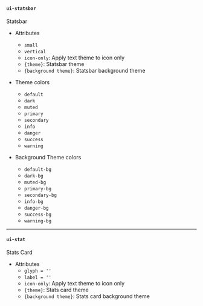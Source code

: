 #### `ui-statsbar`
Statsbar

* Attributes
  * `small`
  * `vertical`
  * `icon-only`: Apply text theme to icon only
  * `{theme}`: Statsbar theme
  * `{background theme}`: Statsbar background theme

* Theme colors
  * `default`
  * `dark`
  * `muted`
  * `primary`
  * `secondary`
  * `info`
  * `danger`
  * `success`
  * `warning`

* Background Theme colors
  * `default-bg`
  * `dark-bg`
  * `muted-bg`
  * `primary-bg`
  * `secondary-bg`
  * `info-bg`
  * `danger-bg`
  * `success-bg`
  * `warning-bg`

---

#### `ui-stat`
Stats Card

* Attributes
  * `glyph = ''`
  * `label = ''`
  * `icon-only`: Apply text theme to icon only
  * `{theme}`: Stats card theme
  * `{background theme}`: Stats card background theme
